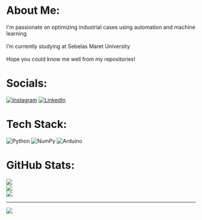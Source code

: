 # About Me:
I'm passionate on optimizing industrial cases using automation and machine learning.<br><br>I’m currently studying at Sebelas Maret University<br><br>Hope you could know me well from my repositories!


# Socials:
[![Instagram](https://img.shields.io/badge/Instagram-%23E4405F.svg?logo=Instagram&logoColor=white)](https://instagram.com/ahdanhanif) [![LinkedIn](https://img.shields.io/badge/LinkedIn-%230077B5.svg?logo=linkedin&logoColor=white)](https://linkedin.com/in/akhdan-hanif-334899214) 

# Tech Stack:
![Python](https://img.shields.io/badge/python-3670A0?style=for-the-badge&logo=python&logoColor=ffdd54) ![NumPy](https://img.shields.io/badge/numpy-%23013243.svg?style=for-the-badge&logo=numpy&logoColor=white) ![Arduino](https://img.shields.io/badge/-Arduino-00979D?style=for-the-badge&logo=Arduino&logoColor=white)
# GitHub Stats:
![](https://github-readme-stats.vercel.app/api?username=akhdanzaman&theme=dark&hide_border=false&include_all_commits=true&count_private=false)<br/>
![](https://github-readme-streak-stats.herokuapp.com/?user=akhdanzaman&theme=dark&hide_border=false)<br/>
![](https://github-readme-stats.vercel.app/api/top-langs/?username=akhdanzaman&theme=dark&hide_border=false&include_all_commits=true&count_private=false&layout=compact)

---
[![](https://visitcount.itsvg.in/api?id=akhdanzaman&icon=0&color=0)](https://visitcount.itsvg.in)

<!-- Proudly created with GPRM ( https://gprm.itsvg.in ) -->
